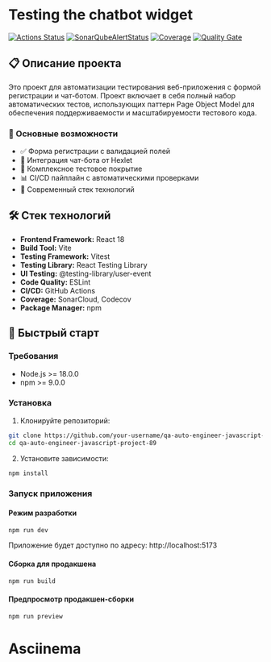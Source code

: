 # Testing the chatbot widget

[![Actions Status](https://github.com/ElenaKazakova124/qa-auto-engineer-javascript-project-89/actions/workflows/hexlet-check.yml/badge.svg)](https://github.com/ElenaKazakova124/qa-auto-engineer-javascript-project-89/actions)
[![SonarQubeAlertStatus](https://sonarcloud.io/api/project_badges/measure?project=ElenaKazakova124_qa-auto-engineer-javascript-project-89&metric=alert_status)](https://sonarcloud.io/summary/new_code?id=ElenaKazakova124_qa-auto-engineer-javascript-project-89)
[![Coverage](https://sonarcloud.io/api/project_badges/measure?project=ElenaKazakova124_qa-auto-engineer-javascript-project-89&metric=coverage)](https://sonarcloud.io/summary/new_code?id=ElenaKazakova124_qa-auto-engineer-javascript-project-89)
[![Quality Gate](https://sonarcloud.io/api/project_badges/measure?project=ElenaKazakova124_qa-auto-engineer-javascript-project-89&metric=security_rating)](https://sonarcloud.io/summary/new_code?id=ElenaKazakova124_qa-auto-engineer-javascript-project-89)

## 📋 Описание проекта

Это проект для автоматизации тестирования веб-приложения с формой регистрации и чат-ботом. Проект включает в себя полный набор автоматических тестов, использующих паттерн Page Object Model для обеспечения поддерживаемости и масштабируемости тестового кода.

### 🎯 Основные возможности

- ✅ Форма регистрации с валидацией полей
- 💬 Интеграция чат-бота от Hexlet
- 🧪 Комплексное тестовое покрытие
- 📊 CI/CD пайплайн с автоматическими проверками
- 🎨 Современный стек технологий

## 🛠 Стек технологий

- **Frontend Framework:** React 18
- **Build Tool:** Vite
- **Testing Framework:** Vitest
- **Testing Library:** React Testing Library
- **UI Testing:** @testing-library/user-event
- **Code Quality:** ESLint
- **CI/CD:** GitHub Actions
- **Coverage:** SonarCloud, Codecov
- **Package Manager:** npm

## 🚀 Быстрый старт

### Требования

- Node.js >= 18.0.0
- npm >= 9.0.0

### Установка

1. Клонируйте репозиторий:
```bash
git clone https://github.com/your-username/qa-auto-engineer-javascript-project-89.git
cd qa-auto-engineer-javascript-project-89
```

2. Установите зависимости:
```bash
npm install
```

### Запуск приложения

#### Режим разработки
```bash
npm run dev
```
Приложение будет доступно по адресу: http://localhost:5173

#### Сборка для продакшена
```bash
npm run build
```

#### Предпросмотр продакшен-сборки
```bash
npm run preview
```

# Asciinema
